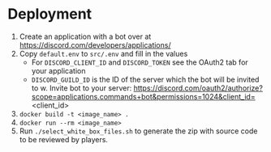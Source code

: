 # Deployment
1. Create an application with a bot over at https://discord.com/developers/applications/
2. Copy `default.env` to `src/.env` and fill in the values
    - For `DISCORD_CLIENT_ID` and `DISCORD_TOKEN` see the OAuth2 tab for your application
    - `DISCORD_GUILD_ID` is the ID of the server which the bot will be invited to
w. Invite bot to your server: https://discord.com/oauth2/authorize?scope=applications.commands+bot&permissions=1024&client_id=<client_id>
4. `docker build -t <image_name> .`
5. `docker run --rm <image_name>`
6. Run `./select_white_box_files.sh` to generate the zip with source code to be reviewed by players.
